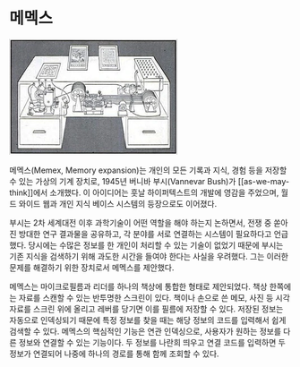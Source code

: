 # 메멕스

![](images/506960bc-60b7-453a-94e8-c301600b6d64.webp)

메멕스(Memex, Memory expansion)는 개인의 모든 기록과 지식, 경험 등을 저장할 수 있는 가상의 기계 장치로, 1945년 버니바 부시(Vannevar Bush)가 [[as-we-may-think]]에서 소개했다. 이 아이디어는 훗날 하이퍼텍스트의 개발에 영감을 주었으며, 월드 와이드 웹과 개인 지식 베이스 시스템의 등장으로도 이어졌다.

부시는 2차 세계대전 이후 과학기술이 어떤 역할을 해야 하는지 논하면서, 전쟁 중 쏟아진 방대한 연구 결과물을 공유하고, 각 분야를 서로 연결하는 시스템이 필요하다고 언급했다. 당시에는 수많은 정보를 한 개인이 처리할 수 있는 기술이 없었기 때문에 부시는 기존 지식을 검색하기 위해 과도한 시간을 들여야 한다는 사실을 우려했다. 그는 이러한 문제를 해결하기 위한 장치로서 메멕스를 제안했다.

메멕스는 마이크로필름과 리더를 하나의 책상에 통합한 형태로 제안되었다. 책상 한쪽에는 자료를 스캔할 수 있는 반투명한 스크린이 있다. 책이나 손으로 쓴 메모, 사진 등 시각 자료를 스크린 위에 올리고 레버를 당기면 이를 필름에 저장할 수 있다. 저장된 정보는 자동으로 인덱싱되기 때문에 특정 정보를 찾을 때는 해당 정보의 코드를 입력해서 쉽게 검색할 수 있다. 메멕스의 핵심적인 기능은 연관 인덱싱으로, 사용자가 원하는 정보를 다른 정보와 연결할 수 있는 기능이다. 두 정보를 나란희 띄우고 연결 코드를 입력하면 두 정보가 연결되어 나중에 하나의 경로를 통해 함께 조회할 수 있다.
